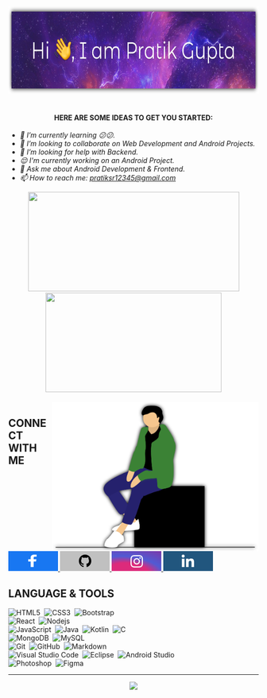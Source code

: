 <div align="center">
    <div>
		<img height="175px" src="assets/head.svg" alt="Hi 👋, I am Pratik Gupta">
	</div>
</div>
<br>

<h4 align="center">HERE ARE SOME IDEAS TO GET YOU STARTED:</h4>

- *🌱 I’m currently learning :confused::confused:.*
- *👯 I’m looking to collaborate on Web Development and Android Projects.*
- *🤔 I’m looking for help with Backend.*
- *:relieved: I'm currently working on an Android Project.*
- *💬 Ask me about Android Development & Frontend.*
- *📫 How to reach me: [pratiksr12345@gmail.com](mailto:pratiksr12345@gmail.com)*

<div align="center">
    <img height="200px" width="425px" src="https://github-readme-stats.vercel.app/api?username=inomag&bg_color=18,c33764,1d2671&title_color=ffffff&text_color=ffffff&icon_color=ffffff&show_icons=true&count_private=true">
    <img height="200px" width="354" src="https://github-readme-stats.vercel.app/api/top-langs/?username=inomag&layout=compact&bg_color=0,c33764,1d2671&title_color=ffffff&text_color=ffffff&icon_color=b16da0">
</div>

<br>

<img src="assets/home.svg" height="300px" align="right"/>

## CONNECT WITH ME

<a href="https://www.facebook.com/pratiksr123/">
                <img alt="" width="100px" src="assets/facebook.svg" />
            </a>
<a href="https://github.com/inomag">
                <img alt="" width="100px" src="assets/github.svg" />
</a>
             <a href="https://www.instagram.com/pratiik_11/">
                <img alt="" width="100px" src="assets/instagram.svg" />
            </a>
            <a href="https://www.linkedin.com/in/pratik-gupta-7951b7191/">
                <img alt="" width="100px" src="assets/linkedin.svg" />
            </a>
<br>

## LANGUAGE & TOOLS
![HTML5](https://img.shields.io/badge/-HTML5-E34F26?style=for-the-badge&logo=html5&logoColor=white)&nbsp;&nbsp;![CSS3](https://img.shields.io/badge/-CSS3-1572B6?style=for-the-badge&logo=css3)&nbsp;&nbsp;![Bootstrap](https://img.shields.io/badge/-Bootstrap-563D7C?style=for-the-badge&logo=bootstrap&logoColor=white)<br>
![React](https://img.shields.io/badge/-React-blue?style=for-the-badge&logo=react)&nbsp;&nbsp;![Nodejs](https://img.shields.io/badge/-Nodejs-green?style=for-the-badge&logo=Node.js)<br>
![JavaScript](https://img.shields.io/badge/-JavaScript-black?style=for-the-badge&logo=javascript&logoColor=yellow)&nbsp;&nbsp;![Java](https://img.shields.io/badge/-java-257fbd?style=for-the-badge&logo=java&logoColor=e51f24)&nbsp;&nbsp;![Kotlin](https://img.shields.io/badge/-kotlin-e67732?style=for-the-badge&logo=kotlin&logoColor=6272d9)&nbsp;&nbsp;![C](https://img.shields.io/badge/-C-00599C?style=for-the-badge&logo=c)<br>
![MongoDB](https://img.shields.io/badge/-MongoDB-5a3e35?style=for-the-badge&logo=mongodb)&nbsp;&nbsp;![MySQL](https://img.shields.io/badge/-MySQL-42759c?style=for-the-badge&logo=mysql&logoColor=de8b2d)<br>
![Git](https://img.shields.io/badge/-Git-black?style=for-the-badge&logo=git)&nbsp;&nbsp;![GitHub](https://img.shields.io/badge/-GitHub-181717?style=for-the-badge&logo=github)&nbsp;&nbsp;![Markdown](https://img.shields.io/badge/-Markdown-05122A?style=for-the-badge&logo=markdown)<br>
![Visual Studio Code](https://img.shields.io/badge/-Visual%20Studio%20Code-05122A?style=for-the-badge&logo=visual-studio-code&logoColor=007ACC)&nbsp;&nbsp;![Eclipse](https://img.shields.io/badge/-Eclipse-ef8f1d?style=for-the-badge&logo=eclipse-ide&logoColor=443483)&nbsp;&nbsp;![Android Studio](https://img.shields.io/badge/-Android%20Studio-3ddc84?style=for-the-badge&logo=android-studio&logoColor=000000)<br>
![Photoshop](https://img.shields.io/badge/-Photoshop-052e60?style=for-the-badge&logo=adobe-photoshop)&nbsp;&nbsp;![Figma](https://img.shields.io/badge/-Figma-f24e1e?style=for-the-badge&logo=figma&logoColor=ffffff)<br>

___


<p align="center">
  <img src="https://profile-counter.glitch.me/inomag/count.svg" />
</p>
